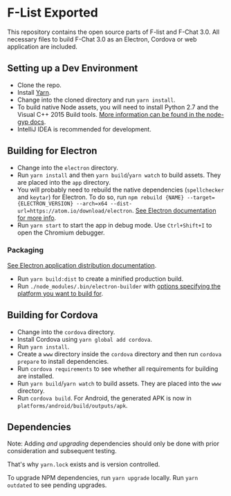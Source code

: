 # F-List Exported
This repository contains the open source parts of F-list and F-Chat 3.0.
All necessary files to build F-Chat 3.0 as an Electron, Cordova or web application are included.

## Setting up a Dev Environment
 - Clone the repo.
 - Install [Yarn](https://yarnpkg.com/en/docs/install).
 - Change into the cloned directory and run `yarn install`.
 - To build native Node assets, you will need to install Python 2.7 and the Visual C++ 2015 Build tools. [More information can be found in the node-gyp docs](https://github.com/nodejs/node-gyp#installation).
 - IntelliJ IDEA is recommended for development.
 
## Building for Electron
 - Change into the `electron` directory.
 - Run `yarn install` and then `yarn build`/`yarn watch` to build assets. They are placed into the `app` directory.
 - You will probably need to rebuild the native dependencies (`spellchecker` and `keytar`) for Electron. To do so, run `npm rebuild {NAME} --target={ELECTRON_VERSION} --arch=x64 --dist-url=https://atom.io/download/electron`. [See Electron documentation for more info](https://github.com/electron/electron/blob/master/docs/tutorial/using-native-node-modules.md).
 - Run `yarn start` to start the app in debug mode. Use `Ctrl+Shift+I` to open the Chromium debugger.

### Packaging
[See Electron application distribution documentation](https://electron.atom.io/docs/tutorial/application-distribution/).
 - Run `yarn build:dist` to create a minified production build.
 - Run `./node_modules/.bin/electron-builder` with [options specifying the platform you want to build for](https://www.electron.build/cli).

## Building for Cordova
 - Change into the `cordova` directory.
 - Install Cordova using `yarn global add cordova`.
 - Run `yarn install`.
 - Create a `www` directory inside the `cordova` directory and then run `cordova prepare` to install dependencies.
 - Run `cordova requirements` to see whether all requirements for building are installed.
 - Run `yarn build`/`yarn watch` to build assets. They are placed into the `www` directory.
 - Run `cordova build`. For Android, the generated APK is now in `platforms/android/build/outputs/apk`.

## Dependencies
Note: Adding *and upgrading* dependencies should only be done with prior consideration and subsequent testing.

That's why `yarn.lock` exists and is version controlled.

To upgrade NPM dependencies, run `yarn upgrade` locally. Run `yarn outdated` to see pending upgrades.
